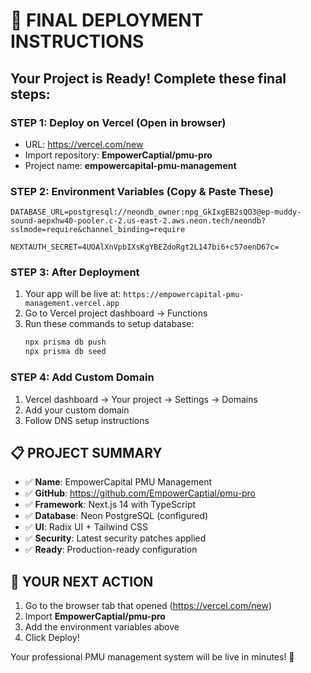 # 🚀 FINAL DEPLOYMENT INSTRUCTIONS

## Your Project is Ready! Complete these final steps:

### STEP 1: Deploy on Vercel (Open in browser)
- URL: https://vercel.com/new
- Import repository: **EmpowerCaptial/pmu-pro**
- Project name: **empowercapital-pmu-management**

### STEP 2: Environment Variables (Copy & Paste These)
```
DATABASE_URL=postgresql://neondb_owner:npg_GkIxgEB2sQO3@ep-muddy-sound-aepxhw40-pooler.c-2.us-east-2.aws.neon.tech/neondb?sslmode=require&channel_binding=require

NEXTAUTH_SECRET=4UOAlXnVpbIXsKgYBEZdoRgt2L147bi6+c57oenD67c=
```

### STEP 3: After Deployment
1. Your app will be live at: `https://empowercapital-pmu-management.vercel.app`
2. Go to Vercel project dashboard → Functions
3. Run these commands to setup database:
   ```bash
   npx prisma db push
   npx prisma db seed
   ```

### STEP 4: Add Custom Domain
1. Vercel dashboard → Your project → Settings → Domains
2. Add your custom domain
3. Follow DNS setup instructions

## 📋 PROJECT SUMMARY
- ✅ **Name**: EmpowerCapital PMU Management
- ✅ **GitHub**: https://github.com/EmpowerCaptial/pmu-pro
- ✅ **Framework**: Next.js 14 with TypeScript
- ✅ **Database**: Neon PostgreSQL (configured)
- ✅ **UI**: Radix UI + Tailwind CSS
- ✅ **Security**: Latest security patches applied
- ✅ **Ready**: Production-ready configuration

## 🎯 YOUR NEXT ACTION
1. Go to the browser tab that opened (https://vercel.com/new)
2. Import **EmpowerCaptial/pmu-pro**
3. Add the environment variables above
4. Click Deploy!

Your professional PMU management system will be live in minutes! 🚀
